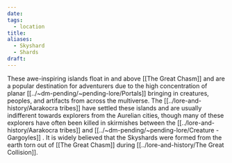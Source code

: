 ```yaml
---
date: 
tags:
  - location
title: 
aliases:
  - Skyshard
  - Shards
draft:
---
```

These awe-inspiring islands float in and above [[The Great Chasm]]  and are a popular destination for adventurers due to the high concentration of planar [[../~dm-pending/~pending-lore/Portals]] bringing in creatures, peoples, and artifacts from across the multiverse. The [[../lore-and-history/Aarakocra tribes]] have settled these islands and are usually indifferent towards explorers from the Aurelian cities, though many of these explorers have often been killed in skirmishes between the [[../lore-and-history/Aarakocra tribes]] and [[../~dm-pending/~pending-lore/Creature - Gargoyles]] . It is widely believed that the Skyshards were formed from the earth torn out of [[The Great Chasm]] during [[../lore-and-history/The Great Collision]].  